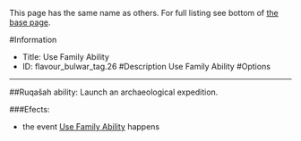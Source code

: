 This page has the same name as others. For full listing see bottom of [the base page](use_family_ability.md).

#Information
 - Title: Use Family Ability
 - ID: flavour_bulwar_tag.26
#Description
Use Family Ability
#Options

___
##Ruqašah ability: Launch an archaeological expedition.

###Efects:<ul><li>the event [Use Family Ability](../events/use_family_ability.md) happens</li></ul>
